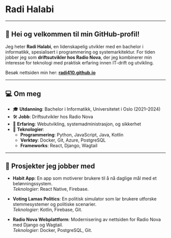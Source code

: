 # Radi Halabi
---

## 👋 Hei og velkommen til min GitHub-profil!

Jeg heter **Radi Halabi**, en lidenskapelig utvikler med en bachelor i informatikk, spesialisert i programmering og systemarkitektur. For tiden jobber jeg som **driftsutvikler hos Radio Nova**, der jeg kombinerer min interesse for teknologi med praktisk erfaring innen IT-drift og utvikling.

Besøk nettsiden min her: **[radi410.github.io](https://radi410.github.io)**

---

## 💻 Om meg
- 🎓 **Utdanning**: Bachelor i Informatikk, Universitetet i Oslo (2021–2024)
- 🛠️ **Jobb**: Driftsutvikler hos Radio Nova
- 🚀 **Erfaring**: Webutvikling, systemadministrasjon, og sikkerhet
- 🌱 **Teknologier**:
  - **Programmering**: Python, JavaScript, Java, Kotlin
  - **Verktøy**: Docker, Git, Azure, PostgreSQL
  - **Frameworks**: React, Django, Wagtail

---

## 🚀 Prosjekter jeg jobber med
- **Habit App**: En app som motiverer brukere til å nå daglige mål med et belønningssystem.  
  *Teknologier*: React Native, Firebase.

- **Voting Lamas Politics**: En politisk simulator som lar brukere utforske stemmesystemer og politiske scenarier.  
  *Teknologier*: Kotlin, Firebase, Git.

- **Radio Nova Webplattform**: Modernisering av nettsiden for Radio Nova med Django og Wagtail.  
  *Teknologier*: Docker, PostgreSQL, Git.
